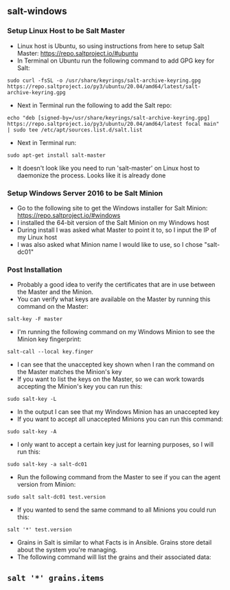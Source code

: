 ## salt-windows

### Setup Linux Host to be Salt Master
- Linux host is Ubuntu, so using instructions from here to setup Salt Master: https://repo.saltproject.io/#ubuntu
- In Terminal on Ubuntu run the following command to add GPG key for Salt:

```sudo curl -fsSL -o /usr/share/keyrings/salt-archive-keyring.gpg https://repo.saltproject.io/py3/ubuntu/20.04/amd64/latest/salt-archive-keyring.gpg```
- Next in Terminal run the following to add the Salt repo:

```echo "deb [signed-by=/usr/share/keyrings/salt-archive-keyring.gpg] https://repo.saltproject.io/py3/ubuntu/20.04/amd64/latest focal main" | sudo tee /etc/apt/sources.list.d/salt.list```
- Next in Terminal run: 

```sudo apt-get install salt-master```
- It doesn't look like you need to run 'salt-master' on Linux host to daemonize the process.  Looks like it is already done

### Setup Windows Server 2016 to be Salt Minion
- Go to the following site to get the Windows installer for Salt Minion: https://repo.saltproject.io/#windows
- I installed the 64-bit version of the Salt Minion on my Windows host
- During install I was asked what Master to point it to, so I input the IP of my Linux host
- I was also asked what Minion name I would like to use, so I chose "salt-dc01"

### Post Installation
- Probably a good idea to verify the certificates that are in use between the Master and the Minion.
- You can verify what keys are available on the Master by running this command on the Master:

```salt-key -F master```
- I'm running the following command on my Windows Minion to see the Minion key fingerprint:

```salt-call --local key.finger```
- I can see that the unaccepted key shown when I ran the command on the Master matches the Minion's key
- If you want to list the keys on the Master, so we can work towards accepting the Minion's key you can run this:

```sudo salt-key -L```
- In the output I can see that my Windows Minion has an unaccepted key
- If you want to accept all unaccepted Minions you can run this command:

```sudo salt-key -A```
- I only want to accept a certain key just for learning purposes, so I will run this:

```sudo salt-key -a salt-dc01```
- Run the following command from the Master to see if you can the agent version from Minion:

```sudo salt salt-dc01 test.version```
- If you wanted to send the same command to all Minions you could run this:

```salt '*' test.version```
- Grains in Salt is similar to what Facts is in Ansible.  Grains store detail about the system you're managing.
- The following command will list the grains and their associated data:

```salt '*' grains.items```
- 


